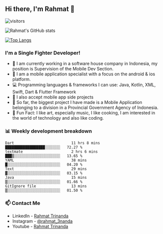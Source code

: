 ## Hi there, I'm Rahmat 👋
![visitors](https://visitor-badge.glitch.me/badge?page_id=https://github.com/rahmat3nanda/)

![Rahmat's GitHub stats](https://github-readme-stats.vercel.app/api?username=rahmat3nanda&count_private=true&show_icons=true&theme=radical)

[![Top Langs](https://github-readme-stats.vercel.app/api/top-langs/?username=rahmat3nanda&show_icons=true&theme=radical&layout=compact)](https://github.com/rahmat3nanda/github-readme-stats)

### I'm a Single Fighter Developer!
- :office: I am currently working in a software house company in Indonesia, my position is Supervision of the Mobile Dev Section.
- :iphone: I am a mobile application specialist with a focus on the android & ios platform.
- :computer: Programming languages & frameworks I can use: Java, Kotlin, XML, Swift, Dart & Flutter Framework
- :handshake: I also accept mobile app side projects
- :police_car: So far, the biggest project I have made is a Mobile Application belonging to a division in a Provincial Government Agency of Indonesia.
- :notebook: Fun Fact: I like art, especially music, I like cooking, I am interested in the world of technology and also like coding.

### 📊 Weekly development breakdown

<!--START_SECTION:waka-->

```text
Dart                          11 hrs 8 mins   ██████████████████░░░░░░░   72.27 %
textmate                      2 hrs 6 mins    ███▒░░░░░░░░░░░░░░░░░░░░░   13.65 %
YAML                          38 mins         █░░░░░░░░░░░░░░░░░░░░░░░░   04.20 %
Text                          29 mins         ▓░░░░░░░░░░░░░░░░░░░░░░░░   03.15 %
Java                          15 mins         ▒░░░░░░░░░░░░░░░░░░░░░░░░   01.66 %
GitIgnore file                13 mins         ▒░░░░░░░░░░░░░░░░░░░░░░░░   01.50 %
```

<!--END_SECTION:waka-->

### 📫 Contact Me
- LinkedIn - [Rahmat Trinanda](https://www.linkedin.com/in/rahmat-trinanda/)
- Instagram - [@rahmat_3nanda](https://www.instagram.com/rahmat_3nanda/)
- Youtube - [Rahmat Trinanda](https://www.youtube.com/channel/UCmhq5_o2cDpYsTtBl24XEAw)
